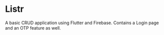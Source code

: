 # Listr

A basic CRUD application using Flutter and Firebase.
Contains a Login page and an OTP feature as well.
